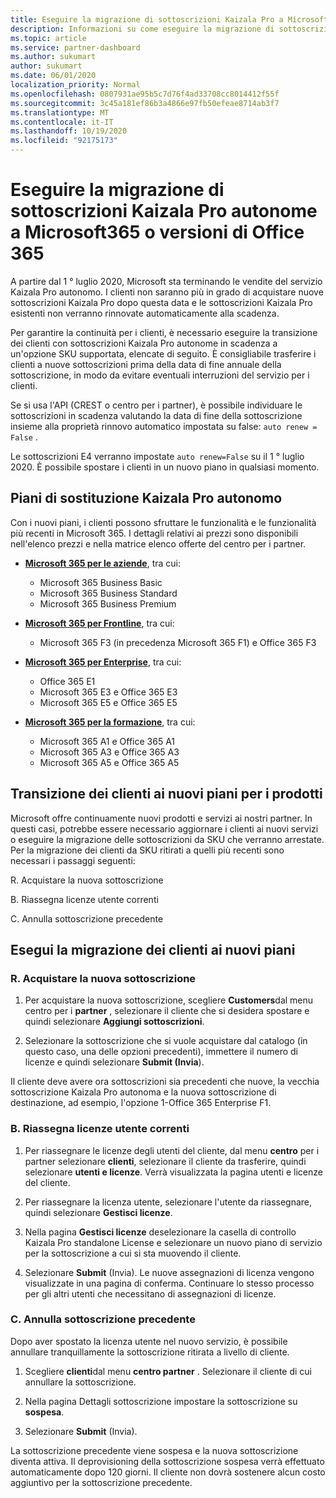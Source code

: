 ```yaml
---
title: Eseguire la migrazione di sottoscrizioni Kaizala Pro a Microsoft365
description: Informazioni su come eseguire la migrazione di sottoscrizioni Kaizala Pro a Microsoft365 o versioni di Office 365. Leggere questo articolo per altre informazioni sulla transizione dei clienti.
ms.topic: article
ms.service: partner-dashboard
ms.author: sukumart
author: sukumart
ms.date: 06/01/2020
localization_priority: Normal
ms.openlocfilehash: 0807931ae95b5c7d76f4ad33708cc8014412f55f
ms.sourcegitcommit: 3c45a181ef86b3a4866e97fb50efeae8714ab3f7
ms.translationtype: MT
ms.contentlocale: it-IT
ms.lasthandoff: 10/19/2020
ms.locfileid: "92175173"
---
```

# <a name="migrate-kaizala-pro-standalone-subscriptions-to-microsoft365-or-office-365-versions"></a>Eseguire la migrazione di sottoscrizioni Kaizala Pro autonome a Microsoft365 o versioni di Office 365

A partire dal 1 ° luglio 2020, Microsoft sta terminando le vendite del servizio Kaizala Pro autonomo. I clienti non saranno più in grado di acquistare nuove sottoscrizioni Kaizala Pro dopo questa data e le sottoscrizioni Kaizala Pro esistenti non verranno rinnovate automaticamente alla scadenza.

Per garantire la continuità per i clienti, è necessario eseguire la transizione dei clienti con sottoscrizioni Kaizala Pro autonome in scadenza a un'opzione SKU supportata, elencate di seguito. È consigliabile trasferire i clienti a nuove sottoscrizioni prima della data di fine annuale della sottoscrizione, in modo da evitare eventuali interruzioni del servizio per i clienti.

Se si usa l'API (CREST o centro per i partner), è possibile individuare le sottoscrizioni in scadenza valutando la data di fine della sottoscrizione insieme alla proprietà rinnovo automatico impostata su false: `auto renew = False` .

Le sottoscrizioni E4 verranno impostate `auto renew=False` su il 1 ° luglio 2020. È possibile spostare i clienti in un nuovo piano in qualsiasi momento.

## <a name="kaizala-pro-standalone-replacement-plans"></a>Piani di sostituzione Kaizala Pro autonomo

Con i nuovi piani, i clienti possono sfruttare le funzionalità e le funzionalità più recenti in Microsoft 365. I dettagli relativi ai prezzi sono disponibili nell'elenco prezzi e nella matrice elenco offerte del centro per i partner.

- [**Microsoft 365 per le aziende**](https://www.microsoft.com/microsoft-365/compare-all-microsoft-365-products?&activetab=tab:primaryr2), tra cui:  
   - Microsoft 365 Business Basic
   - Microsoft 365 Business Standard
   - Microsoft 365 Business Premium
    
- [**Microsoft 365 per Frontline**](https://www.microsoft.com/microsoft-365/microsoft-365-enterprise-f3?activetab=pivot:overviewtab), tra cui:
   - Microsoft 365 F3 (in precedenza Microsoft 365 F1) e Office 365 F3
    
- [**Microsoft 365 per Enterprise**](https://www.microsoft.com/microsoft-365/compare-microsoft-365-enterprise-plans), tra cui: 
   - Office 365 E1
   - Microsoft 365 E3 e Office 365 E3
   - Microsoft 365 E5 e Office 365 E5

- [**Microsoft 365 per la formazione**](https://www.microsoft.com/education/buy-license/microsoft365), tra cui: 
    - Microsoft 365 A1 e Office 365 A1
    - Microsoft 365 A3 e Office 365 A3
    - Microsoft 365 A5 e Office 365 A5

## <a name="transition-customers-to-new-product-plans"></a>Transizione dei clienti ai nuovi piani per i prodotti

Microsoft offre continuamente nuovi prodotti e servizi ai nostri partner. In questi casi, potrebbe essere necessario aggiornare i clienti ai nuovi servizi o eseguire la migrazione delle sottoscrizioni da SKU che verranno arrestate. Per la migrazione dei clienti da SKU ritirati a quelli più recenti sono necessari i passaggi seguenti:

R. Acquistare la nuova sottoscrizione

B. Riassegna licenze utente correnti

C. Annulla sottoscrizione precedente


## <a name="migrate-your-customers-to-new-plans"></a>Esegui la migrazione dei clienti ai nuovi piani

### <a name="a-purchase-the-new-subscription"></a>R. Acquistare la nuova sottoscrizione

1. Per acquistare la nuova sottoscrizione, scegliere **Customers**dal menu centro per i **partner** , selezionare il cliente che si desidera spostare e quindi selezionare **Aggiungi sottoscrizioni**.

2. Selezionare la sottoscrizione che si vuole acquistare dal catalogo (in questo caso, una delle opzioni precedenti), immettere il numero di licenze e quindi selezionare **Submit (Invia**).

Il cliente deve avere ora sottoscrizioni sia precedenti che nuove, la vecchia sottoscrizione Kaizala Pro autonoma e la nuova sottoscrizione di destinazione, ad esempio, l'opzione 1-Office 365 Enterprise F1.

### <a name="b-reassign-current-user-licenses"></a>B. Riassegna licenze utente correnti

1. Per riassegnare le licenze degli utenti del cliente, dal menu **centro** per i partner selezionare **clienti**, selezionare il cliente da trasferire, quindi selezionare **utenti e licenze**. Verrà visualizzata la pagina utenti e licenze del cliente.

2. Per riassegnare la licenza utente, selezionare l'utente da riassegnare, quindi selezionare **Gestisci licenze**.

3. Nella pagina **Gestisci licenze** deselezionare la casella di controllo Kaizala Pro standalone License e selezionare un nuovo piano di servizio per la sottoscrizione a cui si sta muovendo il cliente.

4.  Selezionare **Submit** (Invia). Le nuove assegnazioni di licenza vengono visualizzate in una pagina di conferma. Continuare lo stesso processo per gli altri utenti che necessitano di assegnazioni di licenze.

### <a name="c-cancel-old-subscription"></a>C. Annulla sottoscrizione precedente

Dopo aver spostato la licenza utente nel nuovo servizio, è possibile annullare tranquillamente la sottoscrizione ritirata a livello di cliente.

1.  Scegliere **clienti**dal menu **centro partner** . Selezionare il cliente di cui annullare la sottoscrizione.

2.  Nella pagina Dettagli sottoscrizione impostare la sottoscrizione su **sospesa**.

3.  Selezionare **Submit** (Invia).

La sottoscrizione precedente viene sospesa e la nuova sottoscrizione diventa attiva. Il deprovisioning della sottoscrizione sospesa verrà effettuato automaticamente dopo 120 giorni. Il cliente non dovrà sostenere alcun costo aggiuntivo per la sottoscrizione precedente.
